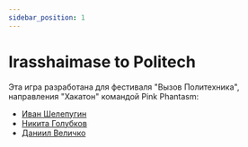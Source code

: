 ```yaml
---
sidebar_position: 1
---
```


# Irasshaimase to Politech

Эта игра разработана для фестиваля "Вызов Политехника", направления "Хакатон" командой Pink Phantasm:

-   [Иван Шелепугин](https://github.com/shelepuginivan)
-   [Никита Голубков](https://github.com/Nikilireous)
-   [Даниил Величко](https://github.com/1maginat1on)

